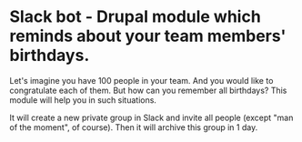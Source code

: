 # Slack bot - Drupal module which reminds about your team members' birthdays.

Let's imagine you have 100 people in your team. And you would like to congratulate each of them. But how can you remember all birthdays? This module will help you in such situations.

It will create a new private group in Slack and invite all people (except "man of the moment", of course). Then it will archive this group in 1 day.
